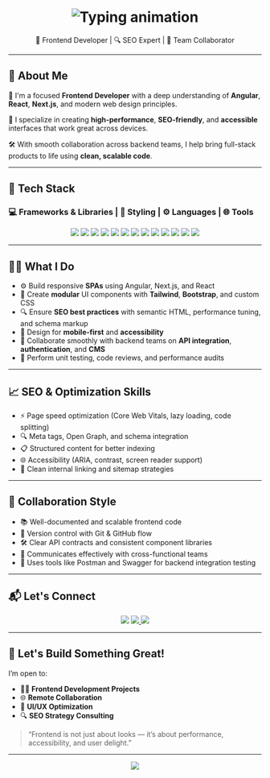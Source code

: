 <!-- Typing animation header -->
<h1 align="center">
  <img src="https://readme-typing-svg.herokuapp.com/?font=Fira+Code&size=28&pause=1000&center=true&vCenter=true&width=700&lines=Hi%2C+I'm+Sameed+Siddiqui;Frontend+Web+Specialist;Angular+%2F+Next.js+%2F+React+Expert;SEO+Strategist+%7C+UI+Engineer+%7C+Team+Collaborator;Pixel+Perfect+Designs+%7C+Clean+Code+Lover" alt="Typing animation" />
</h1>

<p align="center">
  🎨 Frontend Developer | 🔍 SEO Expert | 🤝 Team Collaborator
</p>

---

## 🧠 About Me

🎯 I'm a focused **Frontend Developer** with a deep understanding of **Angular**, **React**, **Next.js**, and modern web design principles.

🚀 I specialize in creating **high-performance**, **SEO-friendly**, and **accessible** interfaces that work great across devices.

🛠️ With smooth collaboration across backend teams, I help bring full-stack products to life using **clean, scalable code**.

---

## 🧰 Tech Stack

### 💻 Frameworks & Libraries | 🎨 Styling | ⚙️ Languages | 🌐 Tools

<p align="center">
  <!-- Frontend Frameworks -->
  <img src="https://img.shields.io/badge/-Angular-DD0031?logo=angular&logoColor=white&style=for-the-badge" />
  <img src="https://img.shields.io/badge/-React-61DAFB?logo=react&logoColor=white&style=for-the-badge" />
  <img src="https://img.shields.io/badge/-Next.js-000000?logo=next.js&logoColor=white&style=for-the-badge" />

  <!-- Styling -->
  <img src="https://img.shields.io/badge/-TailwindCSS-06B6D4?logo=tailwindcss&logoColor=white&style=for-the-badge" />
  <img src="https://img.shields.io/badge/-Bootstrap-7952B3?logo=bootstrap&logoColor=white&style=for-the-badge" />
  <img src="https://img.shields.io/badge/-CSS3-1572B6?logo=css3&logoColor=white&style=for-the-badge" />

  <!-- Core Languages -->
  <img src="https://img.shields.io/badge/-HTML5-E34F26?logo=html5&logoColor=white&style=for-the-badge" />
  <img src="https://img.shields.io/badge/-JavaScript-F7DF1E?logo=javascript&logoColor=black&style=for-the-badge" />
  <img src="https://img.shields.io/badge/-TypeScript-3178C6?logo=typescript&logoColor=white&style=for-the-badge" />
  <img src="https://img.shields.io/badge/-Python-3776AB?logo=python&logoColor=white&style=for-the-badge" />

  <!-- Tools -->
  <img src="https://img.shields.io/badge/-Git-F05032?logo=git&logoColor=white&style=for-the-badge" />
  <img src="https://img.shields.io/badge/-GitHub-181717?logo=github&logoColor=white&style=for-the-badge" />
  <img src="https://img.shields.io/badge/-VSCode-007ACC?logo=visualstudiocode&logoColor=white&style=for-the-badge" />
</p>

---

## 🧑‍💻 What I Do

- ⚙️ Build responsive **SPAs** using Angular, Next.js, and React
- 🧩 Create **modular** UI components with **Tailwind**, **Bootstrap**, and custom CSS
- 🔍 Ensure **SEO best practices** with semantic HTML, performance tuning, and schema markup
- 📱 Design for **mobile-first** and **accessibility**
- 🧠 Collaborate smoothly with backend teams on **API integration**, **authentication**, and **CMS**
- 🧪 Perform unit testing, code reviews, and performance audits

---

## 📈 SEO & Optimization Skills

- ⚡ Page speed optimization (Core Web Vitals, lazy loading, code splitting)
- 🔍 Meta tags, Open Graph, and schema integration
- 📋 Structured content for better indexing
- 🌐 Accessibility (ARIA, contrast, screen reader support)
- 🔗 Clean internal linking and sitemap strategies

---

## 🤝 Collaboration Style

- 📚 Well-documented and scalable frontend code
- 🔄 Version control with Git & GitHub flow
- 🛠️ Clear API contracts and consistent component libraries
- 🧩 Communicates effectively with cross-functional teams
- 🧪 Uses tools like Postman and Swagger for backend integration testing

---

## 📬 Let's Connect

<p align="center">
  <a href="mailto:sameedsiddiqui.dev@gmail.com"><img src="https://img.shields.io/badge/Gmail-D14836?logo=gmail&logoColor=white&style=for-the-badge"></a>
  <a href="https://github.com/SameedSiddiqui" target="_blank">
    <img src="https://img.shields.io/badge/GitHub-181717?logo=github&logoColor=white&style=for-the-badge" />
  </a>
  <a href="https://www.linkedin.com/in/sameedsiddiqui" target="_blank">
    <img src="https://img.shields.io/badge/LinkedIn-0A66C2?logo=linkedin&logoColor=white&style=for-the-badge" />
  </a>
</p>

---

## 🚀 Let's Build Something Great!

I’m open to:

- 👨‍💻 **Frontend Development Projects**
- 🌐 **Remote Collaboration**
- 🧪 **UI/UX Optimization**
- 🔍 **SEO Strategy Consulting**

> “Frontend is not just about looks — it’s about performance, accessibility, and user delight.”

---

<p align="center">
  <img src="https://capsule-render.vercel.app/api?type=waving&color=gradient&height=120&section=footer"/>
</p>

